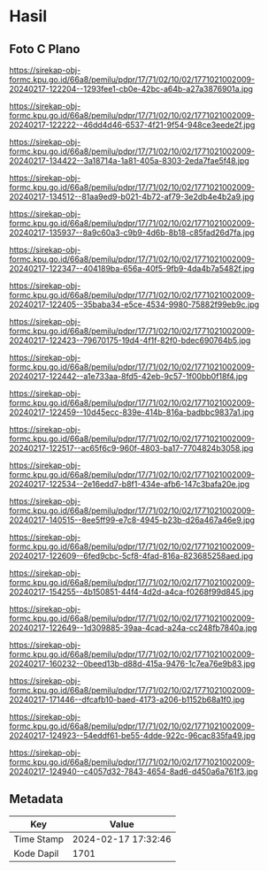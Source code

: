 # Hasil

## Foto C Plano

https://sirekap-obj-formc.kpu.go.id/66a8/pemilu/pdpr/17/71/02/10/02/1771021002009-20240217-122204--1293fee1-cb0e-42bc-a64b-a27a3876901a.jpg

https://sirekap-obj-formc.kpu.go.id/66a8/pemilu/pdpr/17/71/02/10/02/1771021002009-20240217-122222--46dd4d46-6537-4f21-9f54-948ce3eede2f.jpg

https://sirekap-obj-formc.kpu.go.id/66a8/pemilu/pdpr/17/71/02/10/02/1771021002009-20240217-134422--3a18714a-1a81-405a-8303-2eda7fae5f48.jpg

https://sirekap-obj-formc.kpu.go.id/66a8/pemilu/pdpr/17/71/02/10/02/1771021002009-20240217-134512--81aa9ed9-b021-4b72-af79-3e2db4e4b2a9.jpg

https://sirekap-obj-formc.kpu.go.id/66a8/pemilu/pdpr/17/71/02/10/02/1771021002009-20240217-135937--8a9c60a3-c9b9-4d6b-8b18-c85fad26d7fa.jpg

https://sirekap-obj-formc.kpu.go.id/66a8/pemilu/pdpr/17/71/02/10/02/1771021002009-20240217-122347--404189ba-656a-40f5-9fb9-4da4b7a5482f.jpg

https://sirekap-obj-formc.kpu.go.id/66a8/pemilu/pdpr/17/71/02/10/02/1771021002009-20240217-122405--35baba34-e5ce-4534-9980-75882f99eb9c.jpg

https://sirekap-obj-formc.kpu.go.id/66a8/pemilu/pdpr/17/71/02/10/02/1771021002009-20240217-122423--79670175-19d4-4f1f-82f0-bdec690764b5.jpg

https://sirekap-obj-formc.kpu.go.id/66a8/pemilu/pdpr/17/71/02/10/02/1771021002009-20240217-122442--a1e733aa-8fd5-42eb-9c57-1f00bb0f18f4.jpg

https://sirekap-obj-formc.kpu.go.id/66a8/pemilu/pdpr/17/71/02/10/02/1771021002009-20240217-122459--10d45ecc-839e-414b-816a-badbbc9837a1.jpg

https://sirekap-obj-formc.kpu.go.id/66a8/pemilu/pdpr/17/71/02/10/02/1771021002009-20240217-122517--ac65f6c9-960f-4803-ba17-7704824b3058.jpg

https://sirekap-obj-formc.kpu.go.id/66a8/pemilu/pdpr/17/71/02/10/02/1771021002009-20240217-122534--2e16edd7-b8f1-434e-afb6-147c3bafa20e.jpg

https://sirekap-obj-formc.kpu.go.id/66a8/pemilu/pdpr/17/71/02/10/02/1771021002009-20240217-140515--8ee5ff99-e7c8-4945-b23b-d26a467a46e9.jpg

https://sirekap-obj-formc.kpu.go.id/66a8/pemilu/pdpr/17/71/02/10/02/1771021002009-20240217-122609--6fed9cbc-5cf8-4fad-816a-823685258aed.jpg

https://sirekap-obj-formc.kpu.go.id/66a8/pemilu/pdpr/17/71/02/10/02/1771021002009-20240217-154255--4b150851-44f4-4d2d-a4ca-f0268f99d845.jpg

https://sirekap-obj-formc.kpu.go.id/66a8/pemilu/pdpr/17/71/02/10/02/1771021002009-20240217-122649--1d309885-39aa-4cad-a24a-cc248fb7840a.jpg

https://sirekap-obj-formc.kpu.go.id/66a8/pemilu/pdpr/17/71/02/10/02/1771021002009-20240217-160232--0beed13b-d88d-415a-9476-1c7ea76e9b83.jpg

https://sirekap-obj-formc.kpu.go.id/66a8/pemilu/pdpr/17/71/02/10/02/1771021002009-20240217-171446--dfcafb10-baed-4173-a206-b1152b68a1f0.jpg

https://sirekap-obj-formc.kpu.go.id/66a8/pemilu/pdpr/17/71/02/10/02/1771021002009-20240217-124923--54eddf61-be55-4dde-922c-96cac835fa49.jpg

https://sirekap-obj-formc.kpu.go.id/66a8/pemilu/pdpr/17/71/02/10/02/1771021002009-20240217-124940--c4057d32-7843-4654-8ad6-d450a6a761f3.jpg


## Metadata

| Key        | Value               |
| ---------- | ------------------- |
| Time Stamp | 2024-02-17 17:32:46 |
| Kode Dapil | 1701                |



